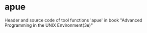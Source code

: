 # apue
Header and source code of tool functions 'apue' in book "Advanced Programming in the UNIX Environment(3e)"
